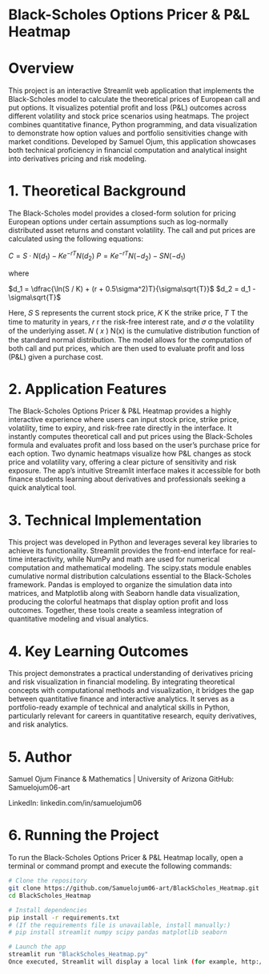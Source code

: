# Black-Scholes Options Pricer & P&L Heatmap
# Overview

This project is an interactive Streamlit web application that implements the Black-Scholes model to calculate the theoretical prices of European call and put options. It visualizes potential profit and loss (P&L) outcomes across different volatility and stock price scenarios using heatmaps. The project combines quantitative finance, Python programming, and data visualization to demonstrate how option values and portfolio sensitivities change with market conditions. Developed by Samuel Ojum, this application showcases both technical proficiency in financial computation and analytical insight into derivatives pricing and risk modeling.

# 1. Theoretical Background

The Black-Scholes model provides a closed-form solution for pricing European options under certain assumptions such as log-normally distributed asset returns and constant volatility. The call and put prices are calculated using the following equations:

$C = S \cdot N(d_1) - K e^{-rT} N(d_2)$
$P = K e^{-rT} N(-d_2) - S N(-d_1)$

where

$d_1 = \dfrac{\ln(S / K) + (r + 0.5\sigma^2)T}{\sigma\sqrt{T}}$
$d_2 = d_1 - \sigma\sqrt{T}$

Here, 
𝑆
S represents the current stock price, 
𝐾
K the strike price, 
𝑇
T the time to maturity in years, 
𝑟
r the risk-free interest rate, and 
𝜎
σ the volatility of the underlying asset. 
𝑁
(
𝑥
)
N(x) is the cumulative distribution function of the standard normal distribution. The model allows for the computation of both call and put prices, which are then used to evaluate profit and loss (P&L) given a purchase cost.

# 2. Application Features

The Black-Scholes Options Pricer & P&L Heatmap provides a highly interactive experience where users can input stock price, strike price, volatility, time to expiry, and risk-free rate directly in the interface. It instantly computes theoretical call and put prices using the Black-Scholes formula and evaluates profit and loss based on the user’s purchase price for each option. Two dynamic heatmaps visualize how P&L changes as stock price and volatility vary, offering a clear picture of sensitivity and risk exposure. The app’s intuitive Streamlit interface makes it accessible for both finance students learning about derivatives and professionals seeking a quick analytical tool.

# 3. Technical Implementation

This project was developed in Python and leverages several key libraries to achieve its functionality. Streamlit provides the front-end interface for real-time interactivity, while NumPy and math are used for numerical computation and mathematical modeling. The scipy.stats module enables cumulative normal distribution calculations essential to the Black-Scholes framework. Pandas is employed to organize the simulation data into matrices, and Matplotlib along with Seaborn handle data visualization, producing the colorful heatmaps that display option profit and loss outcomes. Together, these tools create a seamless integration of quantitative modeling and visual analytics.

# 4. Key Learning Outcomes

This project demonstrates a practical understanding of derivatives pricing and risk visualization in financial modeling. By integrating theoretical concepts with computational methods and visualization, it bridges the gap between quantitative finance and interactive analytics. It serves as a portfolio-ready example of technical and analytical skills in Python, particularly relevant for careers in quantitative research, equity derivatives, and risk analytics.

# 5. Author

Samuel Ojum
Finance & Mathematics | University of Arizona
GitHub: Samuelojum06-art

LinkedIn: linkedin.com/in/samuelojum06

# 6. Running the Project

To run the Black-Scholes Options Pricer & P&L Heatmap locally, open a terminal or command prompt and execute the following commands:
```bash
# Clone the repository
git clone https://github.com/Samuelojum06-art/BlackScholes_Heatmap.git
cd BlackScholes_Heatmap

# Install dependencies
pip install -r requirements.txt
# (If the requirements file is unavailable, install manually:)
# pip install streamlit numpy scipy pandas matplotlib seaborn

# Launch the app
streamlit run "BlackScholes_Heatmap.py"
Once executed, Streamlit will display a local link (for example, http://localhost:8501). Open this link in your browser to access the interactive Black-Scholes pricing and heatmap tool.
